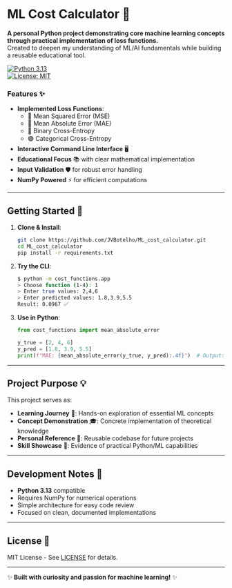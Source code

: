 # ML Cost Calculator 🧮

**A personal Python project demonstrating core machine learning concepts through practical implementation of loss functions.**  
Created to deepen my understanding of ML/AI fundamentals while building a reusable educational tool.

[![Python 3.13](https://img.shields.io/badge/Python-3.13+-blue?logo=python&logoColor=white)](https://www.python.org/)  
[![License: MIT](https://img.shields.io/badge/License-MIT-green)](LICENSE)  

### Features ✨
- **Implemented Loss Functions**:
  - 📏 Mean Squared Error (MSE)
  - 📐 Mean Absolute Error (MAE)
  - 🔴 Binary Cross-Entropy
  - 🟣 Categorical Cross-Entropy  
- **Interactive Command Line Interface** 🖥️
- **Educational Focus** 📚 with clear mathematical implementation
- **Input Validation** 🛡️ for robust error handling
- **NumPy Powered** ⚡ for efficient computations

---

## Getting Started 🚀

1. **Clone & Install**:
   ```bash
   git clone https://github.com/JVBotelho/ML_cost_calculator.git
   cd ML_cost_calculator
   pip install -r requirements.txt
   ```

2. **Try the CLI**:
   ```bash
   $ python -m cost_functions.app
   > Choose function (1-4): 1
   > Enter true values: 2,4,6
   > Enter predicted values: 1.8,3.9,5.5
   Result: 0.0967 ✅
   ```

3. **Use in Python**:
   ```python
   from cost_functions import mean_absolute_error

   y_true = [2, 4, 6]
   y_pred = [1.8, 3.9, 5.5]
   print(f"MAE: {mean_absolute_error(y_true, y_pred):.4f}")  # Output: MAE: 0.2000
   ```

---

## Project Purpose 💡
This project serves as:
- **Learning Journey** 🧭: Hands-on exploration of essential ML concepts
- **Concept Demonstration** 🎓: Concrete implementation of theoretical knowledge
- **Personal Reference** 📖: Reusable codebase for future projects
- **Skill Showcase** 💼: Evidence of practical Python/ML capabilities

---

## Development Notes 🔧
- **Python 3.13** compatible
- Requires NumPy for numerical operations
- Simple architecture for easy code review
- Focused on clean, documented implementations

---

## License 📄  
MIT License - See [LICENSE](LICENSE) for details.  

---

✨ **Built with curiosity and passion for machine learning!** ✨  